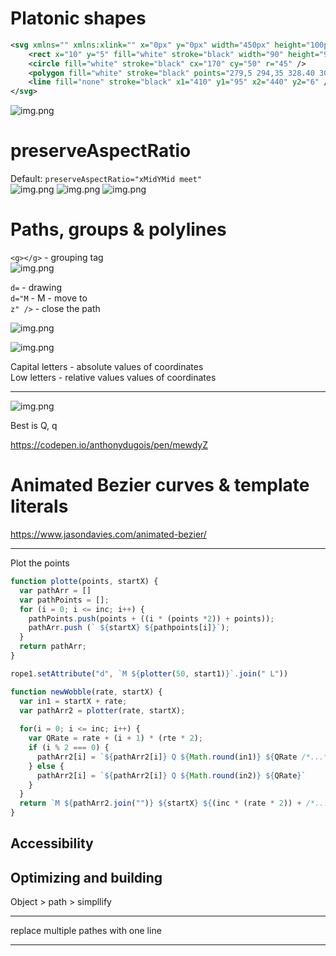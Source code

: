 # Platonic shapes

```svg
<svg xmlns="" xmlns:xlink="" x="0px" y="0px" width="450px" height="100px" viewBox="0 0 450 100">
    <rect x="10" y="5" fill="white" stroke="black" width="90" height="90" />
    <circle fill="white" stroke="black" cx="170" cy="50" r="45" />
    <polygon fill="white" stroke="black" points="279,5 294,35 328.40 303,63 309.94 279,79" />
    <line fill="none" stroke="black" x1="410" y1="95" x2="440" y2="6" />
</svg>
```
![img.png](images-notes/platonic-shapes.png)

# preserveAspectRatio

Default: `preserveAspectRatio="xMidYMid meet"`  
![img.png](images-notes/meet.png)
![img.png](images-notes/none.png)
![img.png](images-notes/slice.png)

# Paths, groups & polylines
`<g></g>` - grouping tag  
![img.png](images-notes/paths.png)

`d=` - drawing  
`d="M` - M - move to  
`z" />` - close the path  

![img.png](images-notes/polygon.png)

![img.png](images-notes/path-data.png)

Capital letters - absolute values of coordinates  
Low letters - relative values  values of coordinates  

---

![img.png](images-notes/curve-commands.png)

Best is Q, q  

https://codepen.io/anthonydugois/pen/mewdyZ  

# Animated Bezier curves & template literals

https://www.jasondavies.com/animated-bezier/

---

Plot the points  
```js
function plotte(points, startX) {
  var pathArr = []
  var pathPoints = [];
  for (i = 0; i <= inc; i++) {
    pathPoints.push(points + ((i * (points *2)) + points));
    pathArr.push (` ${startX} ${pathpoints[i]}`);
  }
  return pathArr;
}

rope1.setAttribute("d", `M ${plotter(50, start1)}`.join(" L"))
```

```js
function newWobble(rate, startX) {
  var in1 = startX + rate;
  var pathArr2 = plotter(rate, startX);
  
  for(i = 0; i <= inc; i++) {
    var QRate = rate + (i + 1) * (rte * 2);
    if (i % 2 === 0) {
      pathArr2[i] = `${pathArr2[i]} Q ${Math.round(in1)} ${QRate /*...*/}`
    } else {
      pathArr2[i] = `${pathArr2[i]} Q ${Math.round(in2)} ${QRate}`
    }
  }
  return `M ${pathArr2.join("")} ${startX} ${(inc * (rate * 2)) + /*...*/}`
}
```

## Accessibility

## Optimizing and building

Object > path > simpllify

---

replace multiple pathes with one line

---

